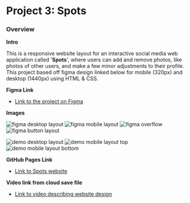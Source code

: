 # Project 3: Spots

### Overview

**Intro**

This is a responsive website layout for an interactive social media web application called '**Spots**', where users can add and remove photos, like photos of other users, and make a few minor adjustments to their profile. This project based off figma design linked below for mobile (320px) and desktop (1440px) using HTML & CSS.

**Figma Link**

- [Link to the project on Figma](https://www.figma.com/design/BBNm2bC3lj8QQMHlnqRsga/Sprint-3-Project%3A-Spots?node-id=2-60&t=xL5ykCZhfigpk8xW-0)

**Images**

![figma desktop layout](./images/demo/figma_spots-desktop.png)
![figma mobile layout](./images/demo/figma_spots-mobile.png)
![figma overflow](./images/demo/figma_spots-overflow.png)
![figma button layout](./images/demo/figma_spopts-btn.png)

![demo desktop layout](./images/demo/spots-desktop_demo.png)
![demo mobile layout top](./images/demo/spots-mobile_demo1.png)
![demo mobile layout bottom](./images/demo/spots-mobile_demo2.png)

**GitHub Pages Link**

- [Link to Spots website](https://j-magee0.github.io/se_project_spots/)

**Video link from cloud save file**

- [Link to video describing website design](https://1drv.ms/v/c/00823733c20b3fac/EQbWVWZNOnVEphqFm6qHddQBq4qwJRghGPoS7ZdSQWkZfA?e=DHaSuz)
